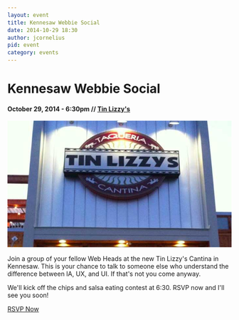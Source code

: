 ```yaml
---
layout: event
title: Kennesaw Webbie Social
date: 2014-10-29 18:30
author: jcornelius
pid: event
category: events
---
```

<hgroup class="event-header">
  <h1>Kennesaw Webbie Social</h1>
  <h4><span class="event-datetime">October 29, 2014 - 6:30pm</span> // <a class="event-location" href="http://www.tinlizzyscantina.com/locations.html">Tin Lizzy's</a></h4>
</hgroup>
<div class="event-details">
  <img src="/img/tinlizzyskennesaw.jpg" class="social-photo">
  <p class="lead">Join a group of your fellow Web Heads at the new Tin Lizzy's Cantina in Kennesaw. This is your chance to talk to someone else who understand the difference between IA, UX, and UI. If that's not you come anyway.</p>
  <p class="lead">We'll kick off the chips and salsa eating contest at 6:30. RSVP now and I'll see you soon!</p>
  <div class="event-rsvp">
    <p><a href="http://www.meetup.com/atlantawebdesign/events/212055002/" class="btn btn-lg btn-primary">RSVP Now</a></p>
  </div>
</div>